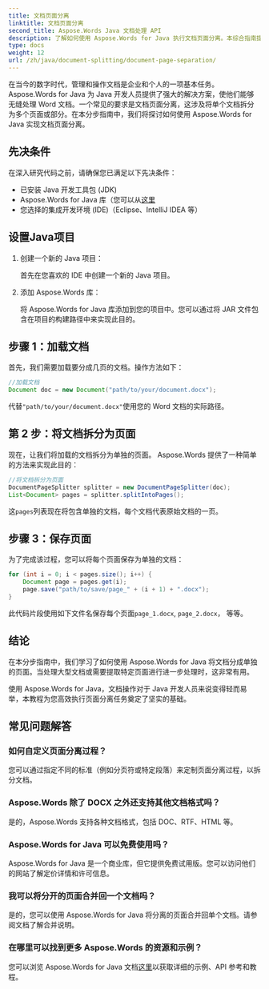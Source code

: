 ```yaml
---
title: 文档页面分离
linktitle: 文档页面分离
second_title: Aspose.Words Java 文档处理 API
description: 了解如何使用 Aspose.Words for Java 执行文档页面分离。本综合指南提供了高效文档处理的分步说明和源代码。
type: docs
weight: 12
url: /zh/java/document-splitting/document-page-separation/
---
```


在当今的数字时代，管理和操作文档是企业和个人的一项基本任务。Aspose.Words for Java 为 Java 开发人员提供了强大的解决方案，使他们能够无缝处理 Word 文档。一个常见的要求是文档页面分离，这涉及将单个文档拆分为多个页面或部分。在本分步指南中，我们将探讨如何使用 Aspose.Words for Java 实现文档页面分离。

## 先决条件

在深入研究代码之前，请确保您已满足以下先决条件：

- 已安装 Java 开发工具包 (JDK)
-  Aspose.Words for Java 库（您可以从[这里](https://releases.aspose.com/words/java/）)
- 您选择的集成开发环境 (IDE)（Eclipse、IntelliJ IDEA 等）

## 设置Java项目

1. 创建一个新的 Java 项目：

   首先在您喜欢的 IDE 中创建一个新的 Java 项目。

2. 添加 Aspose.Words 库：

   将 Aspose.Words for Java 库添加到您的项目中。您可以通过将 JAR 文件包含在项目的构建路径中来实现此目的。

## 步骤 1：加载文档

首先，我们需要加载要分成几页的文档。操作方法如下：

```java
//加载文档
Document doc = new Document("path/to/your/document.docx");
```

代替`"path/to/your/document.docx"`使用您的 Word 文档的实际路径。

## 第 2 步：将文档拆分为页面

现在，让我们将加载的文档拆分为单独的页面。 Aspose.Words 提供了一种简单的方法来实现此目的：

```java
//将文档拆分为页面
DocumentPageSplitter splitter = new DocumentPageSplitter(doc);
List<Document> pages = splitter.splitIntoPages();
```

这`pages`列表现在将包含单独的文档，每个文档代表原始文档的一页。

## 步骤 3：保存页面

为了完成该过程，您可以将每个页面保存为单独的文档：

```java
for (int i = 0; i < pages.size(); i++) {
    Document page = pages.get(i);
    page.save("path/to/save/page_" + (i + 1) + ".docx");
}
```

此代码片段使用如下文件名保存每个页面`page_1.docx`, `page_2.docx`， 等等。

## 结论

在本分步指南中，我们学习了如何使用 Aspose.Words for Java 将文档分成单独的页面。当处理大型文档或需要提取特定页面进行进一步处理时，这非常有用。

使用 Aspose.Words for Java，文档操作对于 Java 开发人员来说变得轻而易举，本教程为您高效执行页面分离任务奠定了坚实的基础。

## 常见问题解答

### 如何自定义页面分离过程？

您可以通过指定不同的标准（例如分页符或特定段落）来定制页面分离过程，以拆分文档。

### Aspose.Words 除了 DOCX 之外还支持其他文档格式吗？

是的，Aspose.Words 支持各种文档格式，包括 DOC、RTF、HTML 等。

### Aspose.Words for Java 可以免费使用吗？

Aspose.Words for Java 是一个商业库，但它提供免费试用版。您可以访问他们的网站了解定价详情和许可信息。

### 我可以将分开的页面合并回一个文档吗？

是的，您可以使用 Aspose.Words for Java 将分离的页面合并回单个文档。请参阅文档了解合并说明。

### 在哪里可以找到更多 Aspose.Words 的资源和示例？

您可以浏览 Aspose.Words for Java 文档[这里](https://reference.aspose.com/words/java/)以获取详细的示例、API 参考和教程。